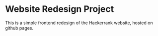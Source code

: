 # Website Redesign Project

This is a simple frontend redesign of the Hackerrank website, hosted on github pages. 

